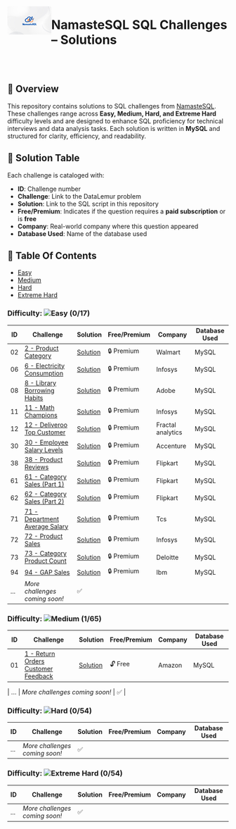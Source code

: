 <p align="left">
  <img src="https://github.com/Jayita11/SQLMastery_One-Stop_SQL_Interview_PrepHub/blob/main/NamasteSQL/default-course-img-2842982153.png" alt="NamasteSQL Logo" width="100" align="left">
  <h1> NamasteSQL SQL Challenges – Solutions</h1>
</p>

<br><br>


## 📌 Overview  
This repository contains solutions to SQL challenges from [NamasteSQL](https://www.namastesql.com/home). These challenges range across **Easy, Medium, Hard, and Extreme Hard** difficulty levels and are designed to enhance SQL proficiency for technical interviews and data analysis tasks. Each solution is written in **MySQL** and structured for clarity, efficiency, and readability.  

## 📜 Solution Table  
Each challenge is cataloged with:  

- **ID**: Challenge number  
- **Challenge**: Link to the DataLemur problem  
- **Solution**: Link to the SQL script in this repository  
- **Free/Premium**: Indicates if the question requires a **paid subscription** or is **free**  
- **Company**: Real-world company where this question appeared
- **Database Used**: Name of the database used 
## 📂 Table Of Contents

- [Easy](#easy)
- [Medium](#medium)
- [Hard](#hard)
- [Extreme Hard](#extremehard)
### Difficulty: ![Easy](https://img.shields.io/badge/Difficulty-Easy-brightgreen) **(0/17)** 

| ID  | Challenge | Solution | Free/Premium | Company | Database Used | 
|----|---------------------------------|-----------|----------------|---------|---------|
| 02  | [2 - Product Category](https://www.namastesql.com/coding-problem/2-product-category?level_id=82791DA7C5D439BA&page=1&pageSize=10) | [Solution](https://github.com/Jayita11/SQLMastery_One-Stop_SQL_Interview_PrepHub/blob/main/NamasteSQL/Easy/2_Product_Category_Solution.sql) | 🔒 Premium | Walmart | MySQL | 
| 06  | [6 - Electricity Consumption](https://www.namastesql.com/coding-problem/6-electricity-consumption?level_id=82791DA7C5D439BA&page=1&pageSize=10) | [Solution](https://github.com/Jayita11/SQLMastery_One-Stop_SQL_Interview_PrepHub/blob/main/NamasteSQL/Easy/6_Electricity_Consumption_Solution.sql) | 🔒 Premium | Infosys | MySQL | 
| 08  | [8 - Library Borrowing Habits](https://www.namastesql.com/coding-problem/8-library-borrowing-habits?level_id=82791DA7C5D439BA&page=1&pageSize=10) | [Solution](https://github.com/Jayita11/SQLMastery_One-Stop_SQL_Interview_PrepHub/blob/main/NamasteSQL/Easy/8_Library_Borrowing_Habits_Solution.sql) | 🔒 Premium | Adobe | MySQL | 
| 11  | [11 - Math Champions](https://www.namastesql.com/coding-problem/11-math-champions?level_id=82791DA7C5D439BA&page=1&pageSize=10) | [Solution](https://github.com/Jayita11/SQLMastery_One-Stop_SQL_Interview_PrepHub/blob/main/NamasteSQL/Easy/11_Math_Champions_Solution.sql) | 🔒 Premium | Infosys | MySQL | 
| 12  | [12 - Deliveroo Top Customer](https://www.namastesql.com/coding-problem/12-deliveroo-top-customer?level_id=82791DA7C5D439BA&page=1&pageSize=10) | [Solution](https://github.com/Jayita11/SQLMastery_One-Stop_SQL_Interview_PrepHub/blob/main/NamasteSQL/Easy/12_Deliveroo_Top_Customer_Solution.sql) | 🔒 Premium | Fractal analytics | MySQL | 
| 30  | [30 - Employee Salary Levels](https://www.namastesql.com/coding-problem/30-employee-salary-levels?level_id=82791DA7C5D439BA&page=1&pageSize=10) | [Solution](https://github.com/Jayita11/SQLMastery_One-Stop_SQL_Interview_PrepHub/blob/main/NamasteSQL/Easy/30_Employee_Salary_Levels.sql) | 🔒 Premium | Accenture | MySQL |
| 38  | [38 - Product Reviews](https://www.namastesql.com/coding-problem/38-product-reviews?level_id=82791DA7C5D439BA&page=1&pageSize=10) | [Solution](https://github.com/Jayita11/SQLMastery_One-Stop_SQL_Interview_PrepHub/blob/main/NamasteSQL/Easy/38_Product_Reviews_Solution.sql) | 🔒 Premium | Flipkart | MySQL |
| 61  | [61 - Category Sales (Part 1)](https://www.namastesql.com/coding-problem/61-category-sales-part-1?level_id=82791DA7C5D439BA&page=1&pageSize=10) | [Solution](https://github.com/Jayita11/SQLMastery_One-Stop_SQL_Interview_PrepHub/blob/main/NamasteSQL/Easy/61_Category_Sales_(Part%201).sql) | 🔒 Premium | Flipkart | MySQL |
| 62  | [62 - Category Sales (Part 2)](https://www.namastesql.com/coding-problem/62-category-sales-part-2?level_id=82791DA7C5D439BA&page=1&pageSize=10) | [Solution](https://github.com/Jayita11/SQLMastery_One-Stop_SQL_Interview_PrepHub/blob/main/NamasteSQL/Easy/62_Category_Sales_(Part%202).sql) | 🔒 Premium | Flipkart | MySQL |
| 71  | [71 - Department Average Salary](https://www.namastesql.com/coding-problem/71-department-average-salary?level_id=82791DA7C5D439BA&page=1&pageSize=10) | [Solution](https://github.com/Jayita11/SQLMastery_One-Stop_SQL_Interview_PrepHub/blob/main/NamasteSQL/Easy/71_Department_Average_Salary.sql) | 🔒 Premium | Tcs | MySQL |
| 72  | [72 - Product Sales](https://www.namastesql.com/coding-problem/72-product-sales?level_id=82791DA7C5D439BA&page=2&pageSize=10) | [Solution](https://github.com/Jayita11/SQLMastery_One-Stop_SQL_Interview_PrepHub/blob/main/NamasteSQL/Easy/72_Product_Sales_Solution.sql) | 🔒 Premium | Infosys | MySQL |
| 73  | [73 - Category Product Count](https://www.namastesql.com/coding-problem/73-category-product-count?level_id=82791DA7C5D439BA&page=2&pageSize=10) | [Solution](https://www.namastesql.com/coding-problem/73-category-product-count?level_id=82791DA7C5D439BA&page=2&pageSize=10) | 🔒 Premium | Deloitte | MySQL |
| 94  | [94 - GAP Sales](https://www.namastesql.com/coding-problem/94-gap-sales?level_id=82791DA7C5D439BA&page=2&pageSize=10) | [Solution](https://github.com/Jayita11/SQLMastery_One-Stop_SQL_Interview_PrepHub/blob/main/NamasteSQL/Easy/94_GAP_Sales_Solution.sql) | 🔒 Premium | Ibm | MySQL |
| ... | *More challenges coming soon!* | ✅ |

### Difficulty: ![Medium](https://img.shields.io/badge/Difficulty-Medium-brightgreen) **(1/65)** 
| ID  | Challenge | Solution | Free/Premium | Company | Database Used | 
|----|---------------------------------|-----------|----------------|---------|---------|
| 01  | [1 - Return Orders Customer Feedback](https://www.namastesql.com/coding-problem/1-return-orders-customer-feedback?level_id=7A8BBAB6D859DFC1&page=1&pageSize=10) | [Solution](https://github.com/Jayita11/SQLMastery_One-Stop_SQL_Interview_PrepHub/blob/main/NamasteSQL/Medium/1_Return_Orders_Customer_Feedback_Solution.sql) | 🔓 Free | Amazon | MySQL | 

| ... | *More challenges coming soon!* | ✅ |

### Difficulty: ![Hard](https://img.shields.io/badge/Difficulty-Hard-brightgreen) **(0/54)**  
| ID  | Challenge | Solution | Free/Premium | Company | Database Used | 
|----|---------------------------------|-----------|----------------|---------|---------|
| ... | *More challenges coming soon!* | ✅ |

### Difficulty: ![Extreme Hard](https://img.shields.io/badge/Difficulty-Hard-brightgreen) **(0/54)**  
| ID  | Challenge | Solution | Free/Premium | Company | Database Used | 
|----|---------------------------------|-----------|----------------|---------|---------|
| ... | *More challenges coming soon!* | ✅ |




